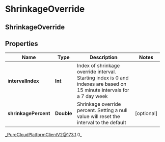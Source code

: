 # ShrinkageOverride

## ShrinkageOverride

## Properties

|Name | Type | Description | Notes|
|------------ | ------------- | ------------- | -------------|
| **intervalIndex** | **Int** | Index of shrinkage override interval. Starting index is 0 and indexes are based on 15 minute intervals for a 7 day week | |
| **shrinkagePercent** | **Double** | Shrinkage override percent. Setting a null value will reset the interval to the default | [optional] |



_PureCloudPlatformClientV2@173.1.0_
